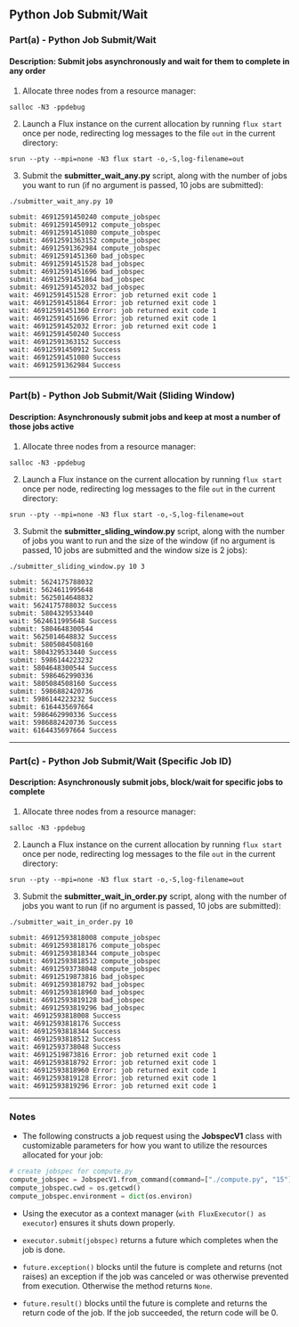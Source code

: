 ## Python Job Submit/Wait

### Part(a) - Python Job Submit/Wait

#### Description: Submit jobs asynchronously and wait for them to complete in any order

1. Allocate three nodes from a resource manager:

`salloc -N3 -ppdebug`

2. Launch a Flux instance on the current allocation by running `flux start` once per node, redirecting log messages to the file `out` in the current directory:

`srun --pty --mpi=none -N3 flux start -o,-S,log-filename=out`

3. Submit the **submitter_wait_any.py** script, along with the number of jobs you want to run (if no argument is passed, 10 jobs are submitted):

`./submitter_wait_any.py 10`

```
submit: 46912591450240 compute_jobspec
submit: 46912591450912 compute_jobspec
submit: 46912591451080 compute_jobspec
submit: 46912591363152 compute_jobspec
submit: 46912591362984 compute_jobspec
submit: 46912591451360 bad_jobspec
submit: 46912591451528 bad_jobspec
submit: 46912591451696 bad_jobspec
submit: 46912591451864 bad_jobspec
submit: 46912591452032 bad_jobspec
wait: 46912591451528 Error: job returned exit code 1
wait: 46912591451864 Error: job returned exit code 1
wait: 46912591451360 Error: job returned exit code 1
wait: 46912591451696 Error: job returned exit code 1
wait: 46912591452032 Error: job returned exit code 1
wait: 46912591450240 Success
wait: 46912591363152 Success
wait: 46912591450912 Success
wait: 46912591451080 Success
wait: 46912591362984 Success
```

---

### Part(b) - Python Job Submit/Wait (Sliding Window)

#### Description: Asynchronously submit jobs and keep at most a number of those jobs active

1. Allocate three nodes from a resource manager:

`salloc -N3 -ppdebug`

2. Launch a Flux instance on the current allocation by running `flux start` once per node, redirecting log messages to the file `out` in the current directory:

`srun --pty --mpi=none -N3 flux start -o,-S,log-filename=out`

3. Submit the **submitter_sliding_window.py** script, along with the number of jobs you want to run and the size of the window (if no argument is passed, 10 jobs are submitted and the window size is 2 jobs):

`./submitter_sliding_window.py 10 3`

```
submit: 5624175788032
submit: 5624611995648
submit: 5625014648832
wait: 5624175788032 Success
submit: 5804329533440
wait: 5624611995648 Success
submit: 5804648300544
wait: 5625014648832 Success
submit: 5805084508160
wait: 5804329533440 Success
submit: 5986144223232
wait: 5804648300544 Success
submit: 5986462990336
wait: 5805084508160 Success
submit: 5986882420736
wait: 5986144223232 Success
submit: 6164435697664
wait: 5986462990336 Success
wait: 5986882420736 Success
wait: 6164435697664 Success
```

---

### Part(c) - Python Job Submit/Wait (Specific Job ID)

#### Description: Asynchronously submit jobs, block/wait for specific jobs to complete

1. Allocate three nodes from a resource manager:

`salloc -N3 -ppdebug`

2. Launch a Flux instance on the current allocation by running `flux start` once per node, redirecting log messages to the file `out` in the current directory:

`srun --pty --mpi=none -N3 flux start -o,-S,log-filename=out`

3. Submit the **submitter_wait_in_order.py** script, along with the number of jobs you want to run (if no argument is passed, 10 jobs are submitted):

`./submitter_wait_in_order.py 10`

```
submit: 46912593818008 compute_jobspec
submit: 46912593818176 compute_jobspec
submit: 46912593818344 compute_jobspec
submit: 46912593818512 compute_jobspec
submit: 46912593738048 compute_jobspec
submit: 46912519873816 bad_jobspec
submit: 46912593818792 bad_jobspec
submit: 46912593818960 bad_jobspec
submit: 46912593819128 bad_jobspec
submit: 46912593819296 bad_jobspec
wait: 46912593818008 Success
wait: 46912593818176 Success
wait: 46912593818344 Success
wait: 46912593818512 Success
wait: 46912593738048 Success
wait: 46912519873816 Error: job returned exit code 1
wait: 46912593818792 Error: job returned exit code 1
wait: 46912593818960 Error: job returned exit code 1
wait: 46912593819128 Error: job returned exit code 1
wait: 46912593819296 Error: job returned exit code 1
```

---

### Notes

- The following constructs a job request using the **JobspecV1** class with customizable parameters for how you want to utilize the resources allocated for your job:

```python
# create jobspec for compute.py
compute_jobspec = JobspecV1.from_command(command=["./compute.py", "15"], num_tasks=4, num_nodes=2, cores_per_task=2)
compute_jobspec.cwd = os.getcwd()
compute_jobspec.environment = dict(os.environ)
```

- Using the executor as a context manager (`with FluxExecutor() as executor`) ensures it shuts down properly.

- `executor.submit(jobspec)` returns a future which completes when the job is done.

- `future.exception()` blocks until the future is complete and returns (not raises) an exception if the job was canceled or was otherwise prevented from execution. Otherwise the method returns ``None``.

- `future.result()` blocks until the future is complete and returns the return code of the job. If the job succeeded, the return code will be 0.
